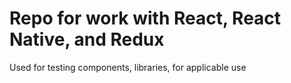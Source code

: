 # Repo for work with React, React Native, and Redux

Used for testing components, libraries, for applicable use
